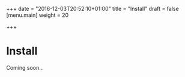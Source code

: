 +++
date = "2016-12-03T20:52:10+01:00"
title = "Install"
draft = false
[menu.main]
    weight = 20

+++

Install
=======

Coming soon...
